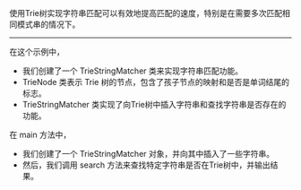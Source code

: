 使用Trie树实现字符串匹配可以有效地提高匹配的速度，特别是在需要多次匹配相同模式串的情况下。

---
在这个示例中，
- 我们创建了一个 TrieStringMatcher 类来实现字符串匹配功能。
- TrieNode 类表示 Trie 树的节点，包含了孩子节点的映射和是否是单词结尾的标志。
- TrieStringMatcher 类实现了向Trie树中插入字符串和查找字符串是否存在的功能。

在 main 方法中，
- 我们创建了一个 TrieStringMatcher 对象，并向其中插入了一些字符串。
- 然后，我们调用 search 方法来查找特定字符串是否在Trie树中，并输出结果。